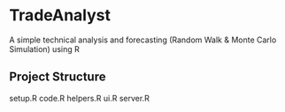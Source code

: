 # TradeAnalyst

A simple technical analysis and forecasting (Random Walk & Monte Carlo Simulation) using R

## Project Structure

setup.R
code.R
helpers.R
ui.R
server.R
